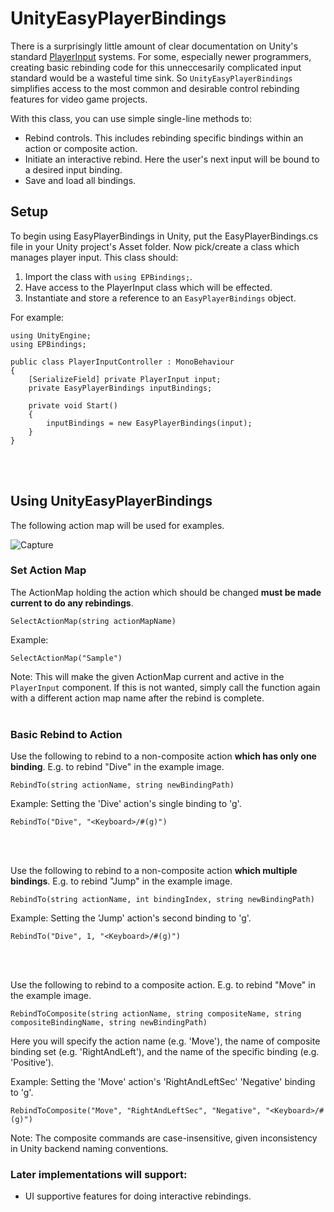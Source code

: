 # UnityEasyPlayerBindings
There is a surprisingly little amount of clear documentation on Unity's standard [PlayerInput](https://docs.unity3d.com/Packages/com.unity.inputsystem@1.0/api/UnityEngine.InputSystem.PlayerInput.html) systems. For some, especially newer programmers, creating basic rebinding code for this unneccesarily complicated input standard would be a wasteful time sink. So `UnityEasyPlayerBindings` simplifies access to the most common and desirable control rebinding features for video game projects. 

With this class, you can use simple single-line methods to:
+ Rebind controls. This includes rebinding specific bindings within an action or composite action.
+ Initiate an interactive rebind. Here the user's next input will be bound to a desired input binding.
+ Save and load all bindings.  


## Setup
To begin using EasyPlayerBindings in Unity, put the EasyPlayerBindings.cs file in your Unity project's Asset folder. Now pick/create a class which manages player input. This class should:
1. Import the class with `using EPBindings;`.
2. Have access to the PlayerInput class which will be effected.
3. Instantiate and store a reference to an `EasyPlayerBindings` object.


For example:
```
using UnityEngine;
using EPBindings;

public class PlayerInputController : MonoBehaviour
{ 
    [SerializeField] private PlayerInput input;
    private EasyPlayerBindings inputBindings;

    private void Start()
    {
        inputBindings = new EasyPlayerBindings(input); 
    }
}
``` 
<br><br>
## Using UnityEasyPlayerBindings
The following action map will be used for examples.

![Capture](https://github.com/VaughanSampson/UnityEasyPlayerBindings/assets/128713660/e96056e9-0b29-4e35-abf1-a7351c16332f)

### Set Action Map
The ActionMap holding the action which should be changed **must be made current to do any rebindings**.
```
SelectActionMap(string actionMapName)
```
Example:
```
SelectActionMap("Sample")
```
Note: This will make the given ActionMap current and active in the `PlayerInput` component. If this is not wanted, simply call the function again with a different  action map name after the rebind is complete.
<br><br>


### Basic Rebind to Action
Use the following to rebind to a non-composite action **which has only one binding**. E.g. to rebind "Dive" in the example image.
```
RebindTo(string actionName, string newBindingPath)
```
Example: Setting the 'Dive' action's single binding to 'g'.
```
RebindTo("Dive", "<Keyboard>/#(g)")
```
<br><br>


Use the following to rebind to a non-composite action **which multiple bindings**. E.g. to rebind "Jump" in the example image.
```
RebindTo(string actionName, int bindingIndex, string newBindingPath)
```
Example: Setting the 'Jump' action's second binding to 'g'.
```
RebindTo("Dive", 1, "<Keyboard>/#(g)")
```
<br><br>


Use the following to rebind to a composite action. E.g. to rebind "Move" in the example image.
```
RebindToComposite(string actionName, string compositeName, string compositeBindingName, string newBindingPath)
```
Here you will specify the action name (e.g. 'Move'), the name of composite binding set (e.g. 'RightAndLeft'), and the name of the specific binding (e.g. 'Positive').

Example: Setting the 'Move' action's 'RightAndLeftSec' 'Negative' binding to 'g'.
```
RebindToComposite("Move", "RightAndLeftSec", "Negative", "<Keyboard>/#(g)")
```

Note: The composite commands are case-insensitive, given inconsistency in Unity backend naming conventions.
 





### Later implementations will support:
+ UI supportive features for doing interactive rebindings.
